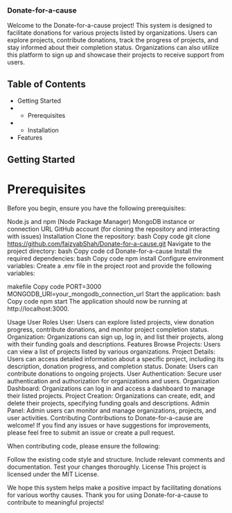### Donate-for-a-cause
Welcome to the Donate-for-a-cause project! This system is designed to facilitate donations for various projects listed by organizations. Users can explore projects, contribute donations, track the progress of projects, and stay informed about their completion status. Organizations can also utilize this platform to sign up and showcase their projects to receive support from users.

## Table of Contents
- Getting Started
- - Prerequisites
- - Installation
- Features

## Getting Started
# Prerequisites
Before you begin, ensure you have the following prerequisites:

Node.js and npm (Node Package Manager)
MongoDB instance or connection URL
GitHub account (for cloning the repository and interacting with issues)
Installation
Clone the repository:
bash
Copy code
git clone https://github.com/faizyabShah/Donate-for-a-cause.git
Navigate to the project directory:
bash
Copy code
cd Donate-for-a-cause
Install the required dependencies:
bash
Copy code
npm install
Configure environment variables:
Create a .env file in the project root and provide the following variables:

makefile
Copy code
PORT=3000
MONGODB_URI=your_mongodb_connection_url
Start the application:
bash
Copy code
npm start
The application should now be running at http://localhost:3000.

Usage
User Roles
User: Users can explore listed projects, view donation progress, contribute donations, and monitor project completion status.
Organization: Organizations can sign up, log in, and list their projects, along with their funding goals and descriptions.
Features
Browse Projects: Users can view a list of projects listed by various organizations.
Project Details: Users can access detailed information about a specific project, including its description, donation progress, and completion status.
Donate: Users can contribute donations to ongoing projects.
User Authentication: Secure user authentication and authorization for organizations and users.
Organization Dashboard: Organizations can log in and access a dashboard to manage their listed projects.
Project Creation: Organizations can create, edit, and delete their projects, specifying funding goals and descriptions.
Admin Panel: Admin users can monitor and manage organizations, projects, and user activities.
Contributing
Contributions to Donate-for-a-cause are welcome! If you find any issues or have suggestions for improvements, please feel free to submit an issue or create a pull request.

When contributing code, please ensure the following:

Follow the existing code style and structure.
Include relevant comments and documentation.
Test your changes thoroughly.
License
This project is licensed under the MIT License.

We hope this system helps make a positive impact by facilitating donations for various worthy causes. Thank you for using Donate-for-a-cause to contribute to meaningful projects!
